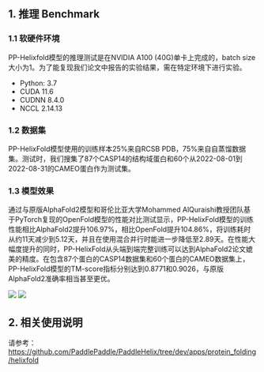 ## 1. 推理 Benchmark

### 1.1 软硬件环境
PP-Helixfold模型的推理测试是在NVIDIA A100 (40G)单卡上完成的，batch size大小为1。为了能复现我们论文中报告的实验结果，需在特定环境下进行实验。

* Python: 3.7
* CUDA 11.6
* CUDNN 8.4.0
* NCCL 2.14.13

### 1.2 数据集
PP-HelixFold模型使用的训练样本25%来自RCSB PDB，75%来自自蒸馏数据集。测试时，我们搜集了87个CASP14的结构域蛋白和60个从2022-08-01到2022-08-31的CAMEO蛋白作为测试集。

### 1.3 模型效果
通过与原版AlphaFold2模型和哥伦比亚大学Mohammed AlQuraishi教授团队基于PyTorch复现的OpenFold模型的性能对比测试显示，PP-HelixFold模型的训练性能相比AlphaFold2提升106.97%，相比OpenFold提升104.86%，将训练耗时从约11天减少到5.12天，并且在使用混合并行时能进一步降低至2.89天。在性能大幅度提升的同时，PP-HelixFold从头端到端完整训练可以达到AlphaFold2论文媲美的精度。在包含87个蛋白的CASP14数据集和60个蛋白的CAMEO数据集上，PP-HelixFold模型的TM-score指标分别达到0.8771和0.9026，与原版AlphaFold2准确率相当甚至更优。

![](https://github.com/PaddlePaddle/PaddleHelix/blob/dev/.github/HelixFold_computational_perf.png)
![](https://github.com/PaddlePaddle/PaddleHelix/blob/dev/.github/HelixFold_infer_accuracy.png)


## 2. 相关使用说明
请参考：https://github.com/PaddlePaddle/PaddleHelix/tree/dev/apps/protein_folding/helixfold

